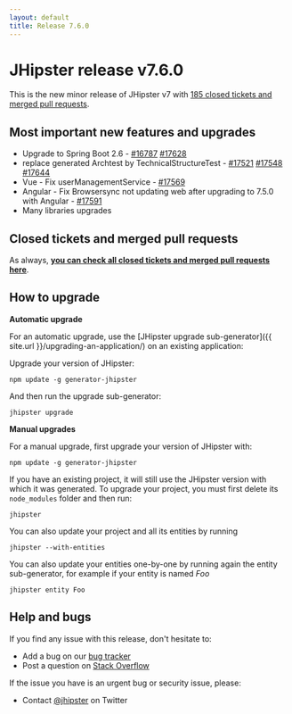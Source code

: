 ```yaml
---
layout: default
title: Release 7.6.0
---
```


JHipster release v7.6.0
==================

This is the new minor release of JHipster v7 with [185 closed tickets and merged pull requests](https://github.com/jhipster/generator-jhipster/issues?q=milestone%3A7.6.0+is%3Aclosed).


Most important new features and upgrades
-------------

- Upgrade to Spring Boot 2.6 - [#16787](https://github.com/jhipster/generator-jhipster/pull/16787) [#17628](https://github.com/jhipster/generator-jhipster/pull/17628)
- replace generated Archtest by TechnicalStructureTest - [#17521](https://github.com/jhipster/generator-jhipster/pull/17521) [#17548](https://github.com/jhipster/generator-jhipster/pull/17548) [#17644](https://github.com/jhipster/generator-jhipster/pull/17644)
- Vue - Fix userManagementService - [#17569](https://github.com/jhipster/generator-jhipster/pull/17569)
- Angular - Fix Browsersync not updating web after upgrading to 7.5.0 with Angular - [#17591](https://github.com/jhipster/generator-jhipster/pull/17591)
- Many libraries upgrades

Closed tickets and merged pull requests
------------
As always, __[you can check all closed tickets and merged pull requests here](https://github.com/jhipster/generator-jhipster/issues?q=milestone%3A7.6.0+is%3Aclosed)__.

How to upgrade
------------

**Automatic upgrade**

For an automatic upgrade, use the [JHipster upgrade sub-generator]({{ site.url }}/upgrading-an-application/) on an existing application:

Upgrade your version of JHipster:

```
npm update -g generator-jhipster
```

And then run the upgrade sub-generator:

```
jhipster upgrade
```

**Manual upgrades**

For a manual upgrade, first upgrade your version of JHipster with:

```
npm update -g generator-jhipster
```

If you have an existing project, it will still use the JHipster version with which it was generated.
To upgrade your project, you must first delete its `node_modules` folder and then run:

```
jhipster
```

You can also update your project and all its entities by running

```
jhipster --with-entities
```

You can also update your entities one-by-one by running again the entity sub-generator, for example if your entity is named _Foo_

```
jhipster entity Foo
```


Help and bugs
--------------

If you find any issue with this release, don't hesitate to:

- Add a bug on our [bug tracker](https://github.com/jhipster/generator-jhipster/issues?state=open)
- Post a question on [Stack Overflow](http://stackoverflow.com/tags/jhipster/info)

If the issue you have is an urgent bug or security issue, please:

- Contact [@jhipster](https://twitter.com/jhipster) on Twitter
